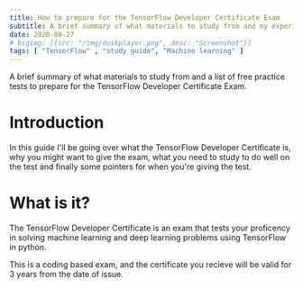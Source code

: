 ```yaml
---
title: How to prepare for the TensorFlow Developer Certificate Exam
subtitle: A brief summary of what materials to study from and my experience giving the exam.
date: 2020-09-27
# bigimg: [{src: "/img/duskplayer.png", desc: "Screenshot"}]
tags: [ "TensorFlow" , "study guide", "Machine learning" ]
---
```

A brief summary of what materials to study from and a list of free practice tests to prepare for the TensorFlow Developer Certificate Exam.

<!--more-->

# Introduction

In this guide I'll be going over what the TensorFlow Developer Certificate is, why you might want to give the exam, what you need to study to do well on the test and finally some pointers for when you're giving the test.


# What is it?
The TensorFlow Developer Certificate is an exam that tests your proficency in solving machine learning and deep learning problems using TensorFlow in python. 

This is a coding based exam, and the certificate you recieve will be valid for 3 years from the date of issue.